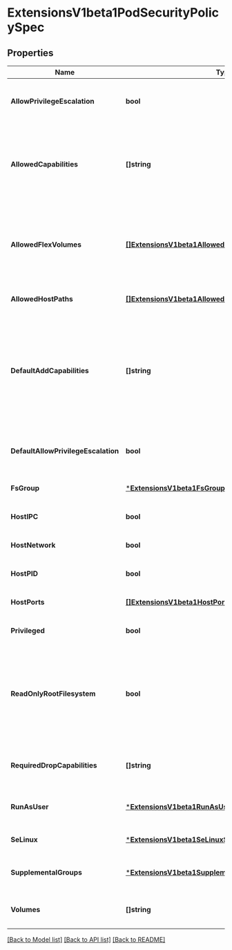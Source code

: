 # ExtensionsV1beta1PodSecurityPolicySpec

## Properties
Name | Type | Description | Notes
------------ | ------------- | ------------- | -------------
**AllowPrivilegeEscalation** | **bool** | AllowPrivilegeEscalation determines if a pod can request to allow privilege escalation. If unspecified, defaults to true. | [optional] [default to null]
**AllowedCapabilities** | **[]string** | AllowedCapabilities is a list of capabilities that can be requested to add to the container. Capabilities in this field may be added at the pod author&#39;s discretion. You must not list a capability in both AllowedCapabilities and RequiredDropCapabilities. | [optional] [default to null]
**AllowedFlexVolumes** | [**[]ExtensionsV1beta1AllowedFlexVolume**](extensions.v1beta1.AllowedFlexVolume.md) | AllowedFlexVolumes is a whitelist of allowed Flexvolumes.  Empty or nil indicates that all Flexvolumes may be used.  This parameter is effective only when the usage of the Flexvolumes is allowed in the \&quot;Volumes\&quot; field. | [optional] [default to null]
**AllowedHostPaths** | [**[]ExtensionsV1beta1AllowedHostPath**](extensions.v1beta1.AllowedHostPath.md) | is a white list of allowed host paths. Empty indicates that all host paths may be used. | [optional] [default to null]
**DefaultAddCapabilities** | **[]string** | DefaultAddCapabilities is the default set of capabilities that will be added to the container unless the pod spec specifically drops the capability.  You may not list a capability in both DefaultAddCapabilities and RequiredDropCapabilities. Capabilities added here are implicitly allowed, and need not be included in the AllowedCapabilities list. | [optional] [default to null]
**DefaultAllowPrivilegeEscalation** | **bool** | DefaultAllowPrivilegeEscalation controls the default setting for whether a process can gain more privileges than its parent process. | [optional] [default to null]
**FsGroup** | [***ExtensionsV1beta1FsGroupStrategyOptions**](extensions.v1beta1.FSGroupStrategyOptions.md) | FSGroup is the strategy that will dictate what fs group is used by the SecurityContext. | [default to null]
**HostIPC** | **bool** | hostIPC determines if the policy allows the use of HostIPC in the pod spec. | [optional] [default to null]
**HostNetwork** | **bool** | hostNetwork determines if the policy allows the use of HostNetwork in the pod spec. | [optional] [default to null]
**HostPID** | **bool** | hostPID determines if the policy allows the use of HostPID in the pod spec. | [optional] [default to null]
**HostPorts** | [**[]ExtensionsV1beta1HostPortRange**](extensions.v1beta1.HostPortRange.md) | hostPorts determines which host port ranges are allowed to be exposed. | [optional] [default to null]
**Privileged** | **bool** | privileged determines if a pod can request to be run as privileged. | [optional] [default to null]
**ReadOnlyRootFilesystem** | **bool** | ReadOnlyRootFilesystem when set to true will force containers to run with a read only root file system.  If the container specifically requests to run with a non-read only root file system the PSP should deny the pod. If set to false the container may run with a read only root file system if it wishes but it will not be forced to. | [optional] [default to null]
**RequiredDropCapabilities** | **[]string** | RequiredDropCapabilities are the capabilities that will be dropped from the container.  These are required to be dropped and cannot be added. | [optional] [default to null]
**RunAsUser** | [***ExtensionsV1beta1RunAsUserStrategyOptions**](extensions.v1beta1.RunAsUserStrategyOptions.md) | runAsUser is the strategy that will dictate the allowable RunAsUser values that may be set. | [default to null]
**SeLinux** | [***ExtensionsV1beta1SeLinuxStrategyOptions**](extensions.v1beta1.SELinuxStrategyOptions.md) | seLinux is the strategy that will dictate the allowable labels that may be set. | [default to null]
**SupplementalGroups** | [***ExtensionsV1beta1SupplementalGroupsStrategyOptions**](extensions.v1beta1.SupplementalGroupsStrategyOptions.md) | SupplementalGroups is the strategy that will dictate what supplemental groups are used by the SecurityContext. | [default to null]
**Volumes** | **[]string** | volumes is a white list of allowed volume plugins.  Empty indicates that all plugins may be used. | [optional] [default to null]

[[Back to Model list]](../README.md#documentation-for-models) [[Back to API list]](../README.md#documentation-for-api-endpoints) [[Back to README]](../README.md)


